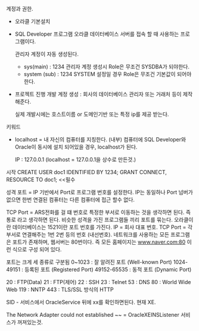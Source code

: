 계정과 권한.
  
  - 오라클 기본설치 

  - SQL Developer 프로그램 
    오라클 데이터베이스 서버를 접속 할 때 사용하는 프로그램이다.

    관리자 계정이 자동 생성된다.
      - sys(main) : 1234
      관리자 계정 생성시 Role은 무조건 SYSDBA가 되야한다.
      - system (sub) : 1234
        SYSTEM 설정일 경우 Role은 무조건 기본값이 되어야한다.

  - 프로젝트 진행
    개발 계정 생성 : 회사의 데이터베이스 관리자 또는 거래처 등이 제작 해준다.
    
    실제 개발시에는 호스트이름 or 도메인기반 또는 특정 ip를 제공 받는다.

키워드
  - localhost = 내 자신의 컴퓨터를 지칭한다. (내부)
    컴퓨터에 SQL Developer와 Oracle이 동시에 설치 되어있을 경우, localhost가 된다.
    
    IP : 127.0.0.1 (localhost = 127.0.0.1을 상수로 만든것.) 

시작 
CREATE USER doc1 IDENTIFIED BY 1234;
GRANT CONNECT, RESOURCE TO doc1; <<필수

성격 
포트 = IP 기반에서 Port로 프로그램 번호를 설정한다. IP는 동일하나 Port 넘버가 없으면 
한번 연결된 컴퓨터는 다른 컴퓨터에 접근 할수 없다. 

TCP Port = ARS전화를 걸 떄 번호로 특정한 부서로 이동하는 것을 생각하면 된다. 즉
통로 라고 생각하면 된다. 비슷한 성격을 가진 프로그램들 끼리 포트를 묶는다.
오라클이란 데이터베이스는 1521이란 포트 번호를 가진다.
IP = 회사 대표 번호. TCP Port = 각 부서로 연결해주는 1번 2번 등의 번호 (내선번호).
네트워크를 사용하는 모든 프로그램은 포트가 존재하며, 웹서버는 80번이다.
즉 모든 홈페이지는 www.naver.com:80 이런 식으로 구성 되어 있다.

포트는 크게 세 종류로 구분됨
0~1023 : 잘 알려진 포트 (Well-known Port)
1024-49151 : 등록된 포트 (Registered Port)
49152-65535 : 동적 포트 (Dynamic Port)

20 : FTP(Data)
21 : FTP(제어)
22 : SSH
23 : Telnet
53 : DNS
80 : World Wide Web
119 : NNTP
443 : TLS/SSL 방식의 HTTP


SID - 서비스에서 OracleService 뒤에 xx를 확인하면된다. 현재 XE.

The Network Adapter could not established ~~ = OracleXEINSListener 서비스가 꺼져있는것.